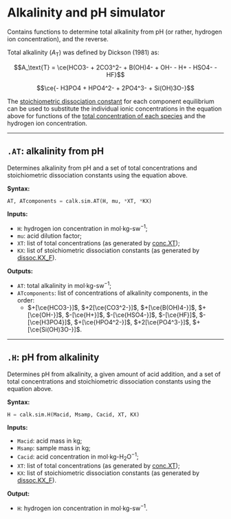 <script type="text/x-mathjax-config">
MathJax.Hub.Config({tex2jax: {inlineMath: [['$','$'], ['\\(','\\)']]}});
MathJax.Ajax.config.path["mhchem"] =
  "https://cdnjs.cloudflare.com/ajax/libs/mathjax-mhchem/3.3.2";
MathJax.Hub.Config({
  TeX: {
    extensions: ["[mhchem]/mhchem.js"]
  }
});
</script>
<script src='https://cdnjs.cloudflare.com/ajax/libs/mathjax/2.7.5/MathJax.js?config=TeX-MML-AM_CHTML' async></script>

# Alkalinity and pH simulator

Contains functions to determine total alkalinity from pH (or rather, hydrogen ion concentration), and the reverse.

Total alkalinity ($A_\text{T}$) was defined by Dickson (1981) as:

$$A_\text{T} = \ce{HCO3- + 2CO3^2- + B(OH)4- + OH- - H+ - HSO4- - HF}$$

$$\ce{- H3PO4 + HPO4^2- + 2PO4^3- + Si(OH)3O-}$$

The [stoichiometric dissociation constant](../dissoc/) for each component equilibrium can be used to substitute the individual ionic concentrations in the equation above for functions of the [total concentration of each species](../conc/) and the hydrogen ion concentration.

<hr />

## `.AT`: alkalinity from pH

Determines alkalinity from pH and a set of total concentrations and stoichiometric dissociation constants using the equation above.

**Syntax:**

```python
AT, ATcomponents = calk.sim.AT(H, mu, *XT, *KX)
```

**Inputs:**

  * `H`: hydrogen ion concentration in mol·kg-sw<sup>−1</sup>;
  * `mu`: acid dilution factor;
  * `XT`: list of total concentrations (as generated by [conc.XT](../conc/#xt-list-of-concentrations));
  * `KX`: list of stoichiometric dissociation constants (as generated by [dissoc.KX_F](../dissoc/#kx_f-list-of-constants)).

**Outputs:**

  * `AT`: total alkalinity in mol·kg-sw<sup>−1</sup>;
  * `ATcomponents`: list of concentrations of alkalinity components, in the order:
    * $+[\ce{HCO3-}]$, $+2[\ce{CO3^2-}]$, $+[\ce{B(OH)4-}]$, $+[\ce{OH-}]$, $-[\ce{H+}]$, $-[\ce{HSO4-}]$, $-[\ce{HF}]$, $-[\ce{H3PO4}]$, $+[\ce{HPO4^2-}]$, $+2[\ce{PO4^3-}]$, $+[\ce{Si(OH)3O-}]$.

<hr />

## `.H`: pH from alkalinity

Determines pH from alkalinity, a given amount of acid addition, and a set of total concentrations and stoichiometric dissociation constants using the equation above.

**Syntax:**

```python
H = calk.sim.H(Macid, Msamp, Cacid, XT, KX)
```

**Inputs:**

  * `Macid`: acid mass in kg;
  * `Msamp`: sample mass in kg;
  * `Cacid`: acid concentration in mol·kg-H<sub>2</sub>O<sup>−1</sup>;
  * `XT`: list of total concentrations (as generated by [conc.XT](../conc/#xt-list-of-concentrations));
  * `KX`: list of stoichiometric dissociation constants (as generated by [dissoc.KX_F](../dissoc/#kx_f-list-of-constants)).

**Output:**

  * `H`: hydrogen ion concentration in mol·kg-sw<sup>−1</sup>.
